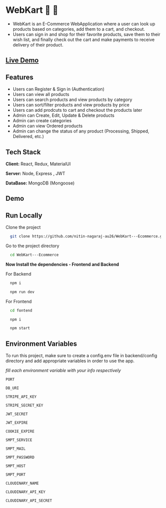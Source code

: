 
# WebKart  🚀  🎁

- WebKart is an E-Commerce WebApplication  where a user can look up products based on categories, add them to a cart, and checkout. 
- Users can sign in and shop for their favorite products, save them to their wish list, and finally check out the cart and make payments to receive delivery of their product.

## [Live Demo]()

## Features

- Users can Register & Sign in (Authentication)
- Users can view all products
- Users can search products and view products by category
- Users can sort/filter products and view products by price
- Users can add prodcuts to cart and checkout the products later
- Admin can Create, Edit, Update & Delete products
- Admin can create categories
- Admin can view Ordered products
- Admin can change the status of any product (Processing, Shipped, Delivered, etc.)


## Tech Stack

**Client:** React, Redux, MaterialUI

**Server:** Node, Express , JWT

**DataBase:** MongoDB (Mongoose)

## Demo


## Run Locally

Clone the project

```bash
  git clone https://github.com/nitin-nagaraj-au26/WebKart---Ecommerce.git
```

Go to the project directory

```bash
  cd WebKart---Ecommerce
```

**Now Install the dependencies - Frontend and Backend**

For Backend

```bash
  npm i
```

```bash
  npm run dev
```

For Frontend 

```bash
  cd fontend
```

```bash
  npm i
```

```bash
  npm start
```
## Environment Variables

To run this project, make sure to create a config.env file in backend/config directory and add appropriate variables in order to use the app.

_fill each environment variable with your info respectively_


`PORT`

`DB_URI`

`STRIPE_API_KEY`

`STRIPE_SECRET_KEY`

`JWT_SECRET`

`JWT_EXPIRE`

`COOKIE_EXPIRE`

`SMPT_SERVICE`

`SMPT_MAIL`

`SMPT_PASSWORD`

`SMPT_HOST`

`SMPT_PORT`

`CLOUDINARY_NAME`

`CLOUDINARY_API_KEY`

`CLOUDINARY_API_SECRET`



